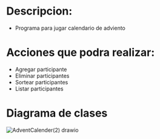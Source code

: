 # Descripcion: 
- Programa para jugar calendario de adviento
# Acciones que podra realizar:
- Agregar participante
- Eliminar participantes
- Sortear participantes
- Listar participantes
# Diagrama de clases
![AdventCalender(2) drawio](https://github.com/dennisMorato15/AdventCalender/assets/126518475/df629fa6-5fc4-454d-b2f4-abeed7a25c79)
